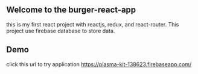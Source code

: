 ## Welcome to the burger-react-app
this is my first react project with reactjs, redux, and react-router. This project use firebase database to store data.

## Demo
click this url to try application https://plasma-kit-138623.firebaseapp.com/